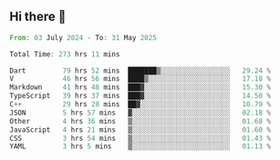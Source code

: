 ## Hi there 👋

<!--START_SECTION:waka-->

```rust
From: 03 July 2024 - To: 31 May 2025

Total Time: 273 hrs 11 mins

Dart         79 hrs 52 mins  ███████▒░░░░░░░░░░░░░░░░░   29.24 %
V            46 hrs 56 mins  ████▒░░░░░░░░░░░░░░░░░░░░   17.18 %
Markdown     41 hrs 48 mins  ███▓░░░░░░░░░░░░░░░░░░░░░   15.30 %
TypeScript   39 hrs 37 mins  ███▓░░░░░░░░░░░░░░░░░░░░░   14.50 %
C++          29 hrs 28 mins  ██▓░░░░░░░░░░░░░░░░░░░░░░   10.79 %
JSON         5 hrs 57 mins   ▓░░░░░░░░░░░░░░░░░░░░░░░░   02.18 %
Other        4 hrs 36 mins   ▒░░░░░░░░░░░░░░░░░░░░░░░░   01.68 %
JavaScript   4 hrs 21 mins   ▒░░░░░░░░░░░░░░░░░░░░░░░░   01.60 %
CSS          3 hrs 54 mins   ▒░░░░░░░░░░░░░░░░░░░░░░░░   01.43 %
YAML         3 hrs 5 mins    ▒░░░░░░░░░░░░░░░░░░░░░░░░   01.13 %
```

<!--END_SECTION:waka-->

<!--
**mathiskakal/mathiskakal** is a ✨ _special_ ✨ repository because its `README.md` (this file) appears on your GitHub profile.

Here are some ideas to get you started:

- 🔭 I’m currently working on ...
- 🌱 I’m currently learning ...
- 👯 I’m looking to collaborate on ...
- 🤔 I’m looking for help with ...
- 💬 Ask me about ...
- 📫 How to reach me: ...
- 😄 Pronouns: ...
- ⚡ Fun fact: ...
-->
